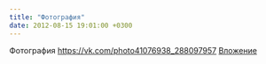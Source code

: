 ```yaml
---
title: "Фотография"
date: 2012-08-15 19:01:00 +0300
---
```


Фотография
<a class="vk-attach" href="https://vk.com/photo41076938_288097957">https://vk.com/photo41076938_288097957</a>
<a class="vk-attach" href="https://vk.com/photo41076938_288097957">Вложение</a>
